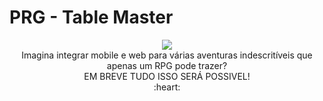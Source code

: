 # PRG - Table Master

<p align="center">
  <img   src="https://github.com/jeffsLM/prg/blob/feature/develop/public/images/PRG.png">
  <br/>
  Imagina integrar mobile e web para várias aventuras indescritíveis que apenas um RPG pode trazer?
  <br/>
  EM BREVE TUDO ISSO SERÁ POSSIVEL!
  <br/>
  :heart:
</p>
